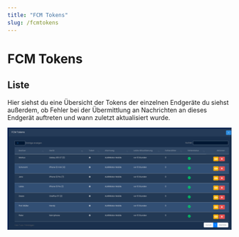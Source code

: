```yaml
---
title: "FCM Tokens"
slug: /fcmtokens
---
```


# FCM Tokens

## Liste



Hier siehst du eine Übersicht der Tokens der einzelnen Endgeräte du siehst außerdem, ob Fehler bei der Übermittlung an Nachrichten an dieses Endgerät auftreten und wann zuletzt aktualisiert wurde.


![](/img/image-19-1024x466.png)